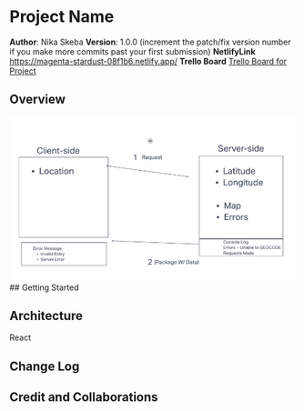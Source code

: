 # Project Name

**Author**: Nika Skeba
**Version**: 1.0.0 (increment the patch/fix version number if you make more commits past your first submission)
**NetlifyLink** <a href="https://magenta-stardust-08f1b6.netlify.app/">https://magenta-stardust-08f1b6.netlify.app/</a>
**Trello Board** <a href="https://trello.com/invite/b/y1jfu3J8/ATTI84f038c93254fa4ff62c47d22c7f231eCA8D1AE5/codefellows">Trello Board for Project</a>
## Overview
<!-- Provide a high level overview of what this application is and why you are building it, beyond the fact that it's an assignment for this class. (i.e. What's your problem domain?) -->
<img src="FlowDiagram.png">
## Getting Started
<!-- What are the steps that a user must take in order to build this app on their own machine and get it running? -->

## Architecture
<!-- Provide a detailed description of the application design. What technologies (languages, libraries, etc) you're using, and any other relevant design information. -->
React
## Change Log
<!-- Use this area to document the iterative changes made to your application as each feature is successfully implemented. Use time stamps. Here's an example:

01-01-2001 4:59pm - Application now has a fully-functional express server, with a GET route for the location resource. -->

## Credit and Collaborations
<!-- Give credit (and a link) to other people or resources that helped you build this application. -->
